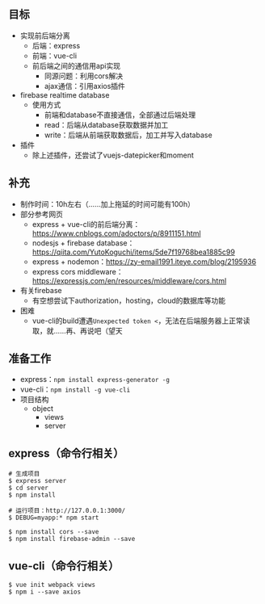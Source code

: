## 目标
- 实现前后端分离
  - 后端：express
  - 前端：vue-cli
  - 前后端之间的通信用api实现
    - 同源问题：利用cors解决
    - ajax通信：引用axios插件
- firebase realtime database
  - 使用方式
    - 前端和database不直接通信，全部通过后端处理
    - read：后端从database获取数据并加工
    - write：后端从前端获取数据后，加工并写入database
- 插件
  - 除上述插件，还尝试了vuejs-datepicker和moment

## 补充
- 制作时间：10h左右（……加上拖延的时间可能有100h）
- 部分参考网页
  - express + vue-cli的前后端分离：https://www.cnblogs.com/adoctors/p/8911151.html
  - nodesjs + firebase database：https://qiita.com/YutoKoguchi/items/5de7f19768bea1885c99
  - express + nodemon：https://zy-email1991.iteye.com/blog/2195936
  - express cors middleware：https://expressjs.com/en/resources/middleware/cors.html
- 有关firebase
  - 有空想尝试下authorization，hosting，cloud的数据库等功能
- 困难
  - vue-cli的build遭遇`Unexpected token <`，无法在后端服务器上正常读取，就……再、再说吧（望天

## 准备工作
- express：`npm install express-generator -g`
- vue-cli：`npm install -g vue-cli`
- 项目结构
  - object
    - views
    - server

## express（命令行相关）
```
# 生成项目
$ express server
$ cd server
$ npm install

# 运行项目：http://127.0.0.1:3000/
$ DEBUG=myapp:* npm start

$ npm install cors --save
$ npm install firebase-admin --save
```

## vue-cli（命令行相关）
```
$ vue init webpack views
$ npm i --save axios
```





